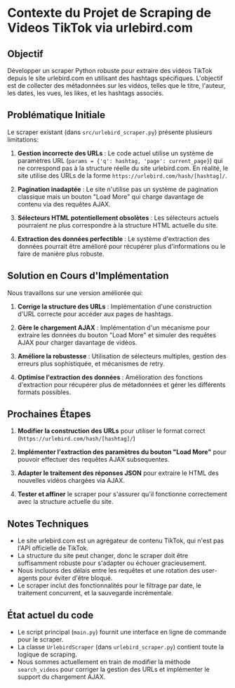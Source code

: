 # Contexte du Projet de Scraping de Videos TikTok via urlebird.com

## Objectif
Développer un scraper Python robuste pour extraire des vidéos TikTok depuis le site urlebird.com en utilisant des hashtags spécifiques. L'objectif est de collecter des métadonnées sur les vidéos, telles que le titre, l'auteur, les dates, les vues, les likes, et les hashtags associés.

## Problématique Initiale
Le scraper existant (dans `src/urlebird_scraper.py`) présente plusieurs limitations:

1. **Gestion incorrecte des URLs** : Le code actuel utilise un système de paramètres URL (`params = {'q': hashtag, 'page': current_page}`) qui ne correspond pas à la structure réelle du site urlebird.com. En réalité, le site utilise des URLs de la forme `https://urlebird.com/hash/[hashtag]/`.

2. **Pagination inadaptée** : Le site n'utilise pas un système de pagination classique mais un bouton "Load More" qui charge davantage de contenu via des requêtes AJAX.

3. **Sélecteurs HTML potentiellement obsolètes** : Les sélecteurs actuels pourraient ne plus correspondre à la structure HTML actuelle du site.

4. **Extraction des données perfectible** : Le système d'extraction des données pourrait être amélioré pour récupérer plus d'informations ou le faire de manière plus robuste.

## Solution en Cours d'Implémentation

Nous travaillons sur une version améliorée qui:

1. **Corrige la structure des URLs** : Implémentation d'une construction d'URL correcte pour accéder aux pages de hashtags.

2. **Gère le chargement AJAX** : Implémentation d'un mécanisme pour extraire les données du bouton "Load More" et simuler des requêtes AJAX pour charger davantage de vidéos.

3. **Améliore la robustesse** : Utilisation de sélecteurs multiples, gestion des erreurs plus sophistiquée, et mécanismes de retry.

4. **Optimise l'extraction des données** : Amélioration des fonctions d'extraction pour récupérer plus de métadonnées et gérer les différents formats possibles.

## Prochaines Étapes

1. **Modifier la construction des URLs** pour utiliser le format correct (`https://urlebird.com/hash/[hashtag]/`)

2. **Implémenter l'extraction des paramètres du bouton "Load More"** pour pouvoir effectuer des requêtes AJAX subsequentes.

3. **Adapter le traitement des réponses JSON** pour extraire le HTML des nouvelles vidéos chargées via AJAX.

4. **Tester et affiner** le scraper pour s'assurer qu'il fonctionne correctement avec la structure actuelle du site.

## Notes Techniques

- Le site urlebird.com est un agrégateur de contenu TikTok, qui n'est pas l'API officielle de TikTok.
- La structure du site peut changer, donc le scraper doit être suffisamment robuste pour s'adapter ou échouer gracieusement.
- Nous incluons des délais entre les requêtes et une rotation des user-agents pour éviter d'être bloqué.
- Le scraper inclut des fonctionnalités pour le filtrage par date, le traitement concurrent, et la sauvegarde incrémentale.

## État actuel du code

- Le script principal (`main.py`) fournit une interface en ligne de commande pour le scraper.
- La classe `UrlebirdScraper` (dans `urlebird_scraper.py`) contient toute la logique de scraping.
- Nous sommes actuellement en train de modifier la méthode `search_videos` pour corriger la gestion des URLs et implémenter le support du chargement AJAX.
